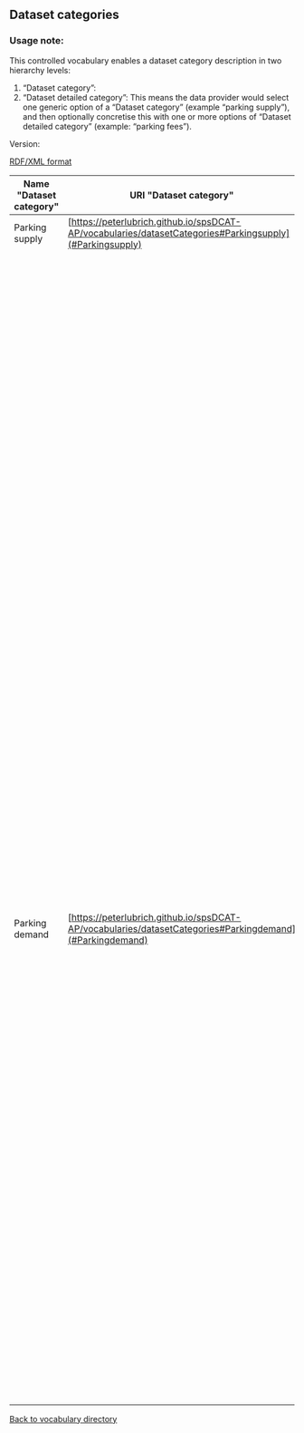 ## Dataset categories

### Usage note: 
This controlled vocabulary enables a dataset category description in two hierarchy levels:
1. “Dataset category”: 
2. “Dataset detailed category”: 
This means the data provider would select one generic option of a “Dataset category” (example “parking supply”), and then optionally concretise this with one or more options of “Dataset detailed category” (example: “parking fees”).


Version:

[RDF/XML format](www.google.com)

Name "Dataset category" | URI "Dataset category" | Name  "Dataset detailed category" | URI  "Dataset detailed category" 
----------------------- | ---------------------- | --------------------------------- | -------------------------------- 
<a name="Parkingsupply"></a> Parking supply | [https://peterlubrich.github.io/spsDCAT-AP/vocabularies/datasetCategories#Parkingsupply](#Parkingsupply) | <a name="Parkingfacilityname"></a> Parking facility name | [https://peterlubrich.github.io/spsDCAT-AP/vocabularies/datasetCategory#Parkingfacilityname](#Parkingfacilityname)
|  |  | <a name="Parkingfacilitytype"></a> Parking facility type | [https://peterlubrich.github.io/spsDCAT-AP/vocabularies/datasetCategory#Parkingfacilitytype](#Parkingfacilitytype)
|  |  | <a name="Parkingfacilitylocation"></a> Parking facility location | [https://peterlubrich.github.io/spsDCAT-AP/vocabularies/datasetCategory#Parkingfacilitylocation](#Parkingfacilitylocation)
|  |  | <a name="Parkingfacilitydetails"></a> Parking facility details (dimensions, physical characteristics) | [https://peterlubrich.github.io/spsDCAT-AP/vocabularies/datasetCategory#Parkingfacilitydetails](#Parkingfacilitydetails)
|  |  | <a name="Parkingfacilitycapacity"></a> Parking facility capacity | [https://peterlubrich.github.io/spsDCAT-AP/vocabularies/datasetCategory#Parkingfacilitycapacity](#Parkingfacilitycapacity)
|  |  | <a name="Parkingfacilityhierarchy"></a> Parking facility hierarchy / grouping | [https://peterlubrich.github.io/spsDCAT-AP/vocabularies/datasetCategory#Parkingfacilityhierarchy](#Parkingfacilityhierarchy)
|  |  | <a name="Parkingfacilityentryexitlocations"></a> Parking facility entry / exit locations | [https://peterlubrich.github.io/spsDCAT-AP/vocabularies/datasetCategory#Parkingfacilityentryexitlocations](#Parkingfacilityentryexitlocations)
|  |  | <a name="Individualparkingspotlocations"></a> Individual parking spot locations | [https://peterlubrich.github.io/spsDCAT-AP/vocabularies/datasetCategory#Individualparkingspotlocations](#Individualparkingspotlocations)
|  |  | <a name="Parkingfaciltyoperator"></a> Parking facilty operator (name, contact information) | [https://peterlubrich.github.io/spsDCAT-AP/vocabularies/datasetCategory#Parkingfaciltyoperator](#Parkingfaciltyoperator)
|  |  | <a name="Parkingfacilitygeometry"></a> Parking facility geometry / layout | [https://peterlubrich.github.io/spsDCAT-AP/vocabularies/datasetCategory#Parkingfacilitygeometry](#Parkingfacilitygeometry)
|  |  | <a name="Parkingfacilityoperatingtimes"></a> Parking facility operating times | [https://peterlubrich.github.io/spsDCAT-AP/vocabularies/datasetCategory#Parkingfacilityoperatingtimes](#Parkingfacilityoperatingtimes)
|  |  | <a name="Parkingfacilityequipments"></a> Parking facility equipments and additional services (e.g., valet parking) | [https://peterlubrich.github.io/spsDCAT-AP/vocabularies/datasetCategory#Parkingfacilityequipments](#Parkingfacilityequipments)
|  |  | <a name="AssignmentRestrictions"></a> Assignment / restrictions to users/vehicles/times (PSM regulations) | [https://peterlubrich.github.io/spsDCAT-AP/vocabularies/datasetCategory#AssignmentRestrictions](#AssignmentRestrictions)
|  |  | <a name="ChargesRates"></a> Charges / Rates | [https://peterlubrich.github.io/spsDCAT-AP/vocabularies/datasetCategory#ChargesRates](#ChargesRates)
|  |  | <a name="Paymentmethods"></a> Payment methods | [https://peterlubrich.github.io/spsDCAT-AP/vocabularies/datasetCategory#Paymentmethods](#Paymentmethods)
|  |  | <a name="ticketvendorsticketmachines"></a> Location and details of ticket vendors or ticket machines | [https://peterlubrich.github.io/spsDCAT-AP/vocabularies/datasetCategory#ticketvendorsticketmachines](#ticketvendorsticketmachines)
|  |  | <a name="Routeinformation"></a> Route information | [https://peterlubrich.github.io/spsDCAT-AP/vocabularies/datasetCategory#Routeinformation](#Routeinformation)
|  |  | <a name="GenericTrafficManagementmessage"></a> Generic Traffic Management message/advice | [https://peterlubrich.github.io/spsDCAT-AP/vocabularies/datasetCategory#GenericTrafficManagementmessage](#GenericTrafficManagementmessage)
<a name="Parkingdemand"></a> Parking demand | [https://peterlubrich.github.io/spsDCAT-AP/vocabularies/datasetCategories#Parkingdemand](#Parkingdemand) | <a name="Genericparkingdemand"></a> Generic parking demand  (vehicles wishing to park)  | [https://peterlubrich.github.io/spsDCAT-AP/vocabularies/datasetCategory#Genericparkingdemand](#Genericparkingdemand)
|  |  | <a name="Numberofsearchingvehicles"></a> Number of searching vehicles | [https://peterlubrich.github.io/spsDCAT-AP/vocabularies/datasetCategory#Numberofsearchingvehicles](#Numberofsearchingvehicles)
|  |  | <a name="Parkingspaceavailability"></a> Parking space availability / occupancy | [https://peterlubrich.github.io/spsDCAT-AP/vocabularies/datasetCategory#Parkingspaceavailability](#Parkingspaceavailability)
|  |  | <a name="enteringLeavingvehicles"></a> Number or accumulation of entering/leaving vehicles | [https://peterlubrich.github.io/spsDCAT-AP/vocabularies/datasetCategory#enteringLeavingvehicles](#enteringLeavingvehicles)
|  |  | <a name="parkingsearchtime"></a> (Average) parking-search time | [https://peterlubrich.github.io/spsDCAT-AP/vocabularies/datasetCategory#parkingsearchtime](#parkingsearchtime)
|  |  | <a name="parkingduration"></a> (Average) parking duration | [https://peterlubrich.github.io/spsDCAT-AP/vocabularies/datasetCategory#parkingduration](#parkingduration)
|  |  | <a name="Parkingturnoverratio"></a> Parking turnover ratio | [https://peterlubrich.github.io/spsDCAT-AP/vocabularies/datasetCategory#Parkingturnoverratio](#Parkingturnoverratio)
|  |  | <a name="Probability"></a> Probability for a free parking space | [https://peterlubrich.github.io/spsDCAT-AP/vocabularies/datasetCategory#Probability](#Probability)
|  |  | <a name="parkingchoiceparameters"></a> Traveller's parking choice parameters (e.g., regarding parking location) | [https://peterlubrich.github.io/spsDCAT-AP/vocabularies/datasetCategory#parkingchoiceparameters](#parkingchoiceparameters)
|  |  | <a name="Ratioofillegallyparkedvehicles"></a> Ratio of illegally parked vehicles | [https://peterlubrich.github.io/spsDCAT-AP/vocabularies/datasetCategory#Ratioofillegallyparkedvehicles](#Ratioofillegallyparkedvehicles)
|  |  | <a name="Transactiondata"></a> Transaction data (e.g., number of sold tickets) | [https://peterlubrich.github.io/spsDCAT-AP/vocabularies/datasetCategory#Transactiondata](#Transactiondata)
|  |  | <a name="TravellersCharacteristics"></a> Traveller's characteristics (e.g., type of traveller, journey purpose, frequency of visit, origin and destination)  | [https://peterlubrich.github.io/spsDCAT-AP/vocabularies/datasetCategory#TravellersCharacteristics](#TravellersCharacteristics)




[Back to vocabulary directory](https://peterlubrich.github.io/spsDCAT-AP/vocabularies/)

